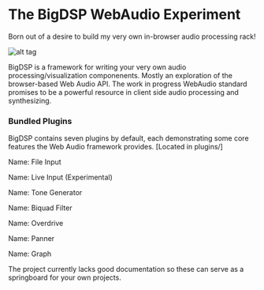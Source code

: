 The BigDSP WebAudio Experiment
==============================

Born out of a desire to build my very own in-browser audio processing rack! 

![alt tag](https://raw.github.com/dariushoule/bigdsp/master/index.png)

BigDSP is a framework for writing your very own audio processing/visualization componenents. Mostly an exploration of the browser-based Web Audio API. The work in progress WebAudio standard promises to be a powerful resource in client side audio processing and synthesizing.

### Bundled Plugins

BigDSP contains seven plugins by default, each demonstrating some core features the Web Audio framework provides. [Located in plugins/]


Name: File Input

Name: Live Input (Experimental)

Name: Tone Generator

Name: Biquad Filter

Name: Overdrive

Name: Panner

Name: Graph


The project currently lacks good documentation so these can serve as a springboard for your own projects. 